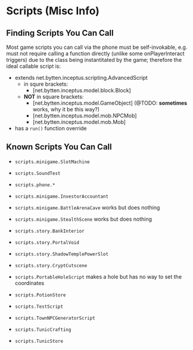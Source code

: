 # Scripts (Misc Info)

## Finding Scripts You Can Call

Most game scripts you can call via the phone must be self-invokable, e.g. must not require calling a function directly (unlike some onPlayerInteract triggers) due to the class being instantitated by the game; therefore the ideal callable script is:

* extends net.bytten.inceptus.scripting.AdvancedScript
  * in squre brackets:
    * [net.bytten.inceptus.model.block.Block]
  * **NOT** in square brackets:
    * [net.bytten.inceptus.model.GameObject] (@TODO: **sometimes** works, why it be this way?)
    * [net.bytten.inceptus.model.mob.NPCMob]
    * [net.bytten.inceptus.model.mob.Mob]
* has a `run()` function override

## Known Scripts You Can Call

* `scripts.minigame.SlotMachine`
* `scripts.SoundTest`
* `scripts.phone.*`
* `scripts.minigame.InvestorAccountant`
* `scripts.minigame.BattleArenaCave` works but does nothing
* `scripts.minigame.StealthScene` works but does nothing

* `scripts.story.BankInterior`
* `scripts.story.PortalVoid`
* `scripts.story.ShadowTemplePowerSlot`
* `scripts.story.CryptCutscene`
* `scripts.PortableHoleScript` makes a hole but has no way to set the coordinates
* `scripts.PotionStore`
* `scripts.TestScript`
* `scripts.TownNPCGeneratorScript`
* `scripts.TunicCrafting`
* `scripts.TunicStore`
